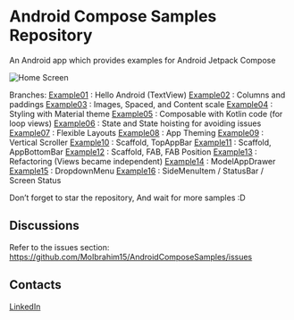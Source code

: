# Android Compose Samples Repository
An Android app which provides examples for Android Jetpack Compose


![Home Screen](https://github.com/MoIbrahim15/AndroidComposeSamples/blob/master/screenshoots/screen1.png)

Branches:
[Example01](https://github.com/MoIbrahim15/AndroidComposeSamples/tree/Example01 "Example01") : Hello Android (TextView)
[Example02](https://github.com/MoIbrahim15/AndroidComposeSamples/tree/Example02 "Example02") : Columns and paddings
[Example03](https://github.com/MoIbrahim15/AndroidComposeSamples/tree/Example03 "Example03") : Images, Spaced, and Content scale
[Example04](https://github.com/MoIbrahim15/AndroidComposeSamples/tree/Example04 "Example04") : Styling with Material theme
[Example05](https://github.com/MoIbrahim15/AndroidComposeSamples/tree/Example05 "Example05") : Composable with Kotlin code (for loop views)
[Example06](https://github.com/MoIbrahim15/AndroidComposeSamples/tree/Example06 "Example06") : State and State hoisting for avoiding issues
[Example07](https://github.com/MoIbrahim15/AndroidComposeSamples/tree/Example07 "Example07") : Flexible Layouts
[Example08](https://github.com/MoIbrahim15/AndroidComposeSamples/tree/Example08 "Example08") : App Theming
[Example09](https://github.com/MoIbrahim15/AndroidComposeSamples/tree/Example09 "Example09") : Vertical Scroller
[Example10](https://github.com/MoIbrahim15/AndroidComposeSamples/tree/Example10 "Example10") : Scaffold, TopAppBar
[Example11](https://github.com/MoIbrahim15/AndroidComposeSamples/tree/Example11 "Example11") : Scaffold, AppBottomBar
[Example12](https://github.com/MoIbrahim15/AndroidComposeSamples/tree/Example12 "Example12") : Scaffold, FAB, FAB Position
[Example13](https://github.com/MoIbrahim15/AndroidComposeSamples/tree/Example13 "Example13") : Refactoring (Views became independent)
[Example14](https://github.com/MoIbrahim15/AndroidComposeSamples/tree/Example14 "Example14") : ModelAppDrawer
[Example15](https://github.com/MoIbrahim15/AndroidComposeSamples/tree/Example15 "Example15") : DropdownMenu
[Example16](https://github.com/MoIbrahim15/AndroidComposeSamples/tree/Example16 "Example16") : SideMenuItem / StatusBar / Screen Status


Don’t forget to star the repository, And wait for more samples :D



Discussions
-
Refer to the issues section: https://github.com/MoIbrahim15/AndroidComposeSamples/issues

Contacts
-
[LinkedIn](https://www.linkedin.com/in/mohamedibrahim15/)
